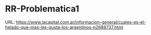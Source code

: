 # RR-Problematica1

URL: https://www.lacapital.com.ar/informacion-general/cuales-es-el-helado-que-mas-les-gusta-los-argentinos-n2688737.html